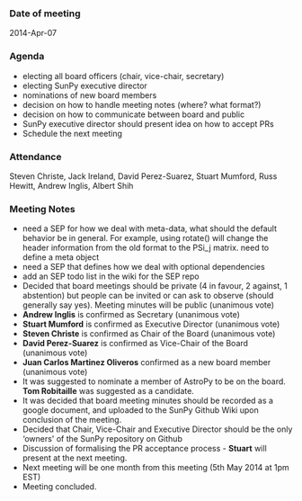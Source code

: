 ### Date of meeting

2014-Apr-07

### Agenda

- electing all board officers (chair, vice-chair, secretary)
- electing SunPy executive director
- nominations of new board members
- decision on how to handle meeting notes (where? what format?)
- decision on how to communicate between board and public
- SunPy executive director should present idea on how to accept PRs
- Schedule the next meeting

### Attendance

Steven Christe, Jack Ireland, David Perez-Suarez, Stuart Mumford, Russ Hewitt, Andrew Inglis, Albert Shih

### Meeting Notes

- need a SEP for how we deal with meta-data, what should the default behavior be in general. For example, using rotate() will change the header information from the old format to the PSi_j matrix. need to define a meta object
- need a SEP that defines how we deal with optional dependencies
- add an SEP todo list in the wiki for the SEP repo
- Decided that board meetings should be private (4 in favour, 2 against, 1 abstention) but people can be invited or can ask to observe (should generally say yes). Meeting minutes will be public (unanimous vote)
- **Andrew Inglis**  is confirmed as Secretary (unanimous vote)
- **Stuart Mumford** is confirmed as Executive Director (unanimous vote)
- **Steven Christe** is confirmed as Chair of the Board (unanimous vote)
- **David Perez-Suarez** is confirmed as Vice-Chair of the Board (unanimous vote)
- **Juan Carlos Martinez Oliveros** confirmed as a new board member (unanimous vote)
- It was suggested to nominate a member of AstroPy to be on the board. **Tom Robitaille** was suggested as a candidate.
- It was decided that board meeting minutes should be recorded as a google document, and uploaded to the SunPy Github Wiki upon conclusion of the meeting.
- Decided that Chair, Vice-Chair and Executive Director should be the only ‘owners' of the SunPy repository on Github
- Discussion of formalising the PR acceptance process - **Stuart** will present at the next meeting.
- Next meeting will be one month from this meeting (5th May 2014 at 1pm EST)
- Meeting concluded.
